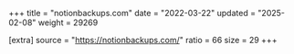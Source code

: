 +++
title = "notionbackups.com"
date = "2022-03-22"
updated = "2025-02-08"
weight = 29269

[extra]
source = "https://notionbackups.com/"
ratio = 66
size = 29
+++

